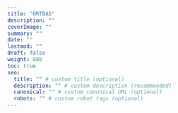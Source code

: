 ```yaml
---
title: "ÖRTBAS"
description: ""
coverImage: ""
summary: ""
date: ""
lastmod: ""
draft: false
weight: 888
toc: true
seo:
  title: "" # custom title (optional)
  description: "" # custom description (recommended)
  canonical: "" # custom canonical URL (optional)
  robots: "" # custom robot tags (optional)
---
```


